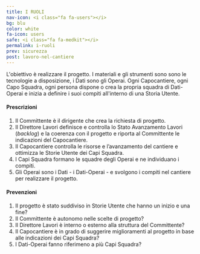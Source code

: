```yaml
---
title: I RUOLI
nav-icon: <i class="fa fa-users"></i>
bg: blu
color: white
fa-icon: users
safe: <i class="fa fa-medkit"></i>
permalink: i-ruoli
prev: sicurezza
post: lavoro-nel-cantiere
---
```



L'obiettivo è realizzare il progetto. I materiali e gli strumenti sono sono le tecnologie a disposizione, i Dati sono gli Operai. Ogni Capocantiere, ogni Capo Squadra, ogni persona dispone o crea la propria squadra di Dati-Operai e inizia a definire i suoi compiti all'interno di una Storia Utente. 

#### <i class="fa fa-exclamation-circle"></i> Prescrizioni

1. Il Committente è il dirigente che crea la richiesta di progetto.
2. Il Direttore Lavori definisce e controlla lo Stato Avanzamento Lavori (*backlog*) e la coerenza con il progetto e riporta al Committente le indicazioni del Capocantiere. 
3. Il Capocantiere controlla le risorse e l’avanzamento del cantiere e ottimizza le Storie Utente dei Capi Squadra. 
4. I Capi Squadra formano le squadre degli Operai e ne individuano i compiti.
5. Gli Operai sono i Dati - i Dati-Operai - e svolgono i compiti nel cantiere per realizzare il progetto.

#### <i class="fa fa-question-circle"></i> Prevenzioni

1. Il progetto è stato suddiviso in Storie Utente che hanno un inizio e una fine? 
2. Il Committente è autonomo nelle scelte di progetto?
3. Il Direttore Lavori è interno o esterno alla struttura del Committente?
4. Il Capocantiere è in grado di suggerire miglioramenti al progetto in base alle indicazioni dei Capi Squadra?
5. I Dati-Operai fanno riferimeno a più Capi Squadra?
